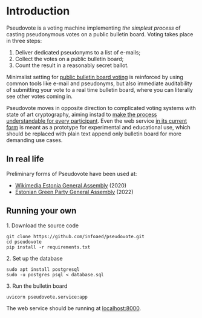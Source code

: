 # Introduction

Pseudovote is a voting machine implementing _the simplest process_ of casting pseudonymous votes on a public bulletin board. Voting takes place in three steps:

1. Deliver dedicated pseudonyms to a list of e-mails;
2. Collect the votes on a public bulletin board;
3. Count the result in a reasonably secret ballot.

Minimalist setting for [public bulletin board voting](https://s68aa858fd10b80a7.jimcontent.com/download/version/1485167010/module/4933929061/name/beuchat11.pdf) is reinforced by using common tools like e-mail and pseudonyms, but also immediate auditability of submitting your vote to a real time bulletin board, where you can literally see other votes coming in.

Pseudovote moves in opposite direction to complicated voting systems with state of art cryptography, aiming instad to [make the process understandable for every participant](https://gafgaf.infoaed.ee/en/posts/pseudonymous-voting-in-wikimedia/#some-preliminary-analysis). Even the web service [in its current form](https://pseudovote.net/) is meant as a prototype for experimental and educational use, which should be replaced with plain text append only bulletin board for more demanding use cases.

## In real life

Preliminary forms of Pseudovote have been used at:

* [Wikimedia Estonia General Assembly](https://gafgaf.infoaed.ee/en/posts/pseudonymous-voting-in-wikimedia/) (2020)
* [Estonian Green Party General Assembly](https://www.facebook.com/rohelised/posts/325701606250799) (2022)

## Running your own

1\. Download the source code

```
git clone https://github.com/infoaed/pseudovote.git
cd pseudovote
pip install -r requirements.txt
```

2\. Set up the database

```
sudo apt install postgresql
sudo -u postgres psql < database.sql
```

3\. Run the bulletin board

```
uvicorn pseudovote.service:app
```

The web service should be running at [localhost:8000](http://localhost:8000).
